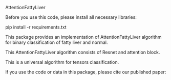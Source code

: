 AttentionFattyLiver

Before you use this code, please install all necessary libraries:

pip install -r requirements.txt

This package provides an implementation of AttentionFattyLiver algorithm 
for binary classification of fatty liver and normal. 

This AttentionFattyLiver algorithm consists of Resnet and attention block.

This is a universal algorithm for tensors classification.

If you use the code or data in this package, please cite our published paper:

